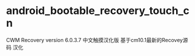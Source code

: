 android_bootable_recovery_touch_cn
==================================

CWM Recovery version 6.0.3.7 中文触摸汉化版   基于cm10.1最新的Recovey源码 汉化
